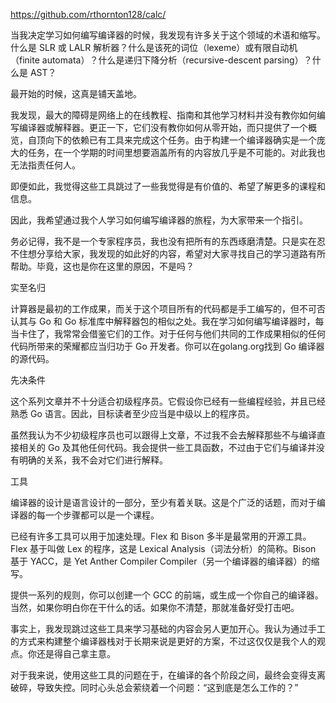 https://github.com/rthornton128/calc/

当我决定学习如何编写编译器的时候，我发现有许多关于这个领域的术语和缩写。什么是 SLR 或 LALR 解析器？什么是该死的词位（lexeme）或有限自动机（finite automata）？什么是递归下降分析（recursive-descent parsing）？什么是 AST？

最开始的时候，这真是铺天盖地。

我发现，最大的障碍是网络上的在线教程、指南和其他学习材料并没有教你如何编写编译器或解释器。更正一下，它们没有教你如何从零开始，而只提供了一个概览，自顶向下的依赖已有工具来完成这个任务。由于构建一个编译器确实是一个庞大的任务，在一个学期的时间里想要涵盖所有的内容放几乎是不可能的。对此我也无法指责任何人。

即便如此，我觉得这些工具跳过了一些我觉得是有价值的、希望了解更多的课程和信息。

因此，我希望通过我个人学习如何编写编译器的旅程，为大家带来一个指引。

务必记得，我不是一个专家程序员，我也没有把所有的东西琢磨清楚。只是实在忍不住想分享给大家，我发现的如此好的内容，希望对大家寻找自己的学习道路有所帮助。毕竟，这也是你在这里的原因，不是吗？

实至名归

计算器是最初的工作成果，而关于这个项目所有的代码都是手工编写的，但不可否认其与 Go 和 Go 标准库中解释器包的相似之处。我在学习如何编写编译器时，每当卡住了，我常常会借鉴它们的工作。对于任何与他们共同的工作成果相似的任何代码所带来的荣耀都应当归功于 Go 开发者。你可以在golang.org找到 Go 编译器的源代码。

先决条件

这个系列文章并不十分适合初级程序员。它假设你已经有一些编程经验，并且已经熟悉 Go 语言。因此，目标读者至少应当是中级以上的程序员。

虽然我认为不少初级程序员也可以跟得上文章，不过我不会去解释那些不与编译直接相关的 Go 及其他任何代码。我会提供一些工具函数，不过由于它们与编译并没有明确的关系，我不会对它们进行解释。

工具

编译器的设计是语言设计的一部分，至少有着关联。这是个广泛的话题，而对于编译器的每一个步骤都可以是一个课程。

已经有许多工具可以用于加速处理。Flex 和 Bison 多半是最常用的开源工具。Flex 基于叫做 Lex 的程序，这是 Lexical Analysis（词法分析）的简称。Bison 基于 YACC，是 Yet Anther Compiler Compiler（另一个编译器的编译器）的缩写。

提供一系列的规则，你可以创建一个 GCC 的前端，或生成一个你自己的编译器。当然，如果你明白你在干什么的话。如果你不清楚，那就准备好受打击吧。

事实上，我发现跳过这些工具来学习基础的内容会另人更加开心。我认为通过手工的方式来构建整个编译器栈对于长期来说是更好的方案，不过这仅仅是我个人的观点。你还是得自己拿主意。

对于我来说，使用这些工具的问题在于，在编译的各个阶段之间，最终会变得支离破碎，导致失控。同时心头总会萦绕着一个问题：“这到底是怎么工作的？”

